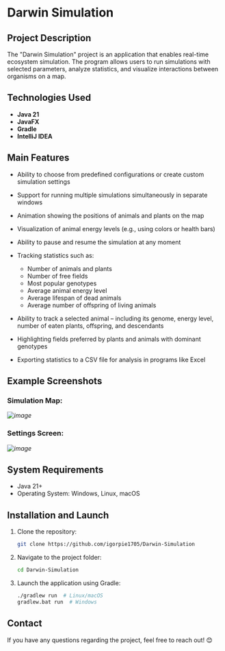 # Darwin Simulation

## Project Description

The "Darwin Simulation" project is an application that enables real-time ecosystem simulation. The program allows users to run simulations with selected parameters, analyze statistics, and visualize interactions between organisms on a map.

## Technologies Used

* **Java 21**
* **JavaFX**
* **Gradle**
* **IntelliJ IDEA**

## Main Features

* Ability to choose from predefined configurations or create custom simulation settings
* Support for running multiple simulations simultaneously in separate windows
* Animation showing the positions of animals and plants on the map
* Visualization of animal energy levels (e.g., using colors or health bars)
* Ability to pause and resume the simulation at any moment
* Tracking statistics such as:

  * Number of animals and plants
  * Number of free fields
  * Most popular genotypes
  * Average animal energy level
  * Average lifespan of dead animals
  * Average number of offspring of living animals
* Ability to track a selected animal – including its genome, energy level, number of eaten plants, offspring, and descendants
* Highlighting fields preferred by plants and animals with dominant genotypes
* Exporting statistics to a CSV file for analysis in programs like Excel

## Example Screenshots

### Simulation Map:

*![image](https://github.com/user-attachments/assets/d3d577bc-9124-4a4f-8ad6-008086914fcc)*

### Settings Screen:

*![image](https://github.com/user-attachments/assets/54fa952d-758a-40b0-bb8d-6e2bac76b6a8)*

## System Requirements

* Java 21+
* Operating System: Windows, Linux, macOS

## Installation and Launch

1. Clone the repository:

   ```sh
   git clone https://github.com/igorpie1705/Darwin-Simulation
   ```
2. Navigate to the project folder:

   ```sh
   cd Darwin-Simulation
   ```
3. Launch the application using Gradle:

   ```sh
   ./gradlew run  # Linux/macOS
   gradlew.bat run  # Windows
   ```

## Contact

If you have any questions regarding the project, feel free to reach out! 😊
